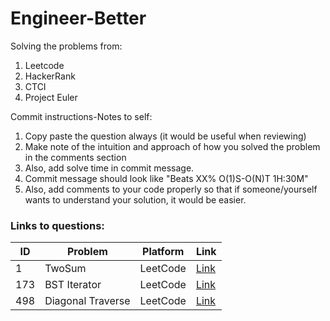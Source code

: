 # Engineer-Better
Solving the problems from:
1. Leetcode
2. HackerRank
3. CTCI
4. Project Euler

Commit instructions-Notes to self:
1. Copy paste the question always (it would be useful when reviewing)
2. Make note of the intuition and approach of how you solved the problem in the comments section
3. Also, add solve time in commit message.
4. Commit message should look like "Beats XX% O(1)S-O(N)T 1H:30M"
5. Also, add comments to your code properly so that if someone/yourself wants to understand your solution, it would be easier.

### Links to questions:
| ID | Problem | Platform | Link |
| -- | ------- | -------- | ---- |
1| TwoSum | LeetCode | [Link](https://github.com/sowmyadvn/Engineer-Better/blob/master/Leetcode/TwoSum_1.java)
173 | BST Iterator | LeetCode | [Link](https://github.com/sowmyadvn/Engineer-Better/blob/master/Leetcode/BSTIterator_173.java)
498 | Diagonal Traverse | LeetCode | [Link](https://github.com/sowmyadvn/Engineer-Better/blob/master/Leetcode/DiagonalTraverse_498.java)